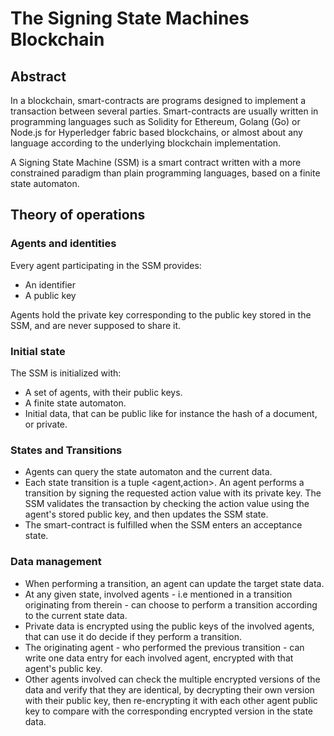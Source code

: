 # The Signing State Machines Blockchain 

## Abstract

In a blockchain, smart-contracts are programs designed to implement a transaction between several parties. Smart-contracts are usually written in programming languages such as Solidity for Ethereum, Golang (Go) or Node.js for Hyperledger fabric based blockchains, or almost about any language according to the underlying blockchain implementation. 

A Signing State Machine (SSM) is a smart contract written with a more constrained paradigm than plain programming languages, based on a finite state automaton.

## Theory of operations

### Agents and identities

Every agent participating in the SSM provides:

  * An identifier
  * A public key

Agents hold the private key corresponding to the public key stored in the SSM, and are never supposed to share it.

### Initial state

The SSM is initialized with:

  * A set of agents, with their public keys.
  * A finite state automaton.
  * Initial data, that can be public like for instance the hash of a document, or private.

### States and Transitions

  * Agents can query the state automaton and the current data.
  * Each state transition is a tuple <agent,action>. An agent performs a transition by signing the requested action value with its private key. The SSM validates the transaction by checking the action value using the agent's stored public key, and then updates the SSM state.
  * The smart-contract is fulfilled when the SSM enters an acceptance state.

### Data management

  * When performing a transition, an agent can update the target state data.
  * At any given state, involved agents - i.e mentioned in a transition originating from therein - can choose to perform a transition according to the current state data.
  * Private data is encrypted using the public keys of the involved agents, that can use it do decide if they perform a transition.
  * The originating agent - who performed the previous transition - can write one data entry for each involved agent, encrypted with that agent's public key.
  * Other agents involved can check the multiple encrypted versions of the data and verify that they are identical, by decrypting their own version with their public key, then re-encrypting it with each other agent public key to compare with the corresponding encrypted version in the state data.

